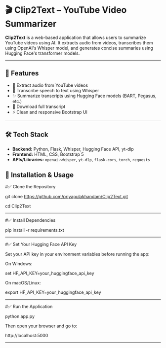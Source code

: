 # 🎬 Clip2Text – YouTube Video Summarizer

**Clip2Text** is a web-based application that allows users to summarize YouTube videos using AI. It extracts audio from videos, transcribes them using OpenAI's Whisper model, and generates concise summaries using Hugging Face's transformer models.

---

## 🚀 Features

- 🎥 Extract audio from YouTube videos
- 🧠 Transcribe speech to text using Whisper
- ✨ Summarize transcripts using Hugging Face models (BART, Pegasus, etc.)
- 📜 Download full transcript
- ⚡ Clean and responsive Bootstrap UI

---

## 🛠 Tech Stack

- **Backend:** Python, Flask, Whisper, Hugging Face API, yt-dlp
- **Frontend:** HTML, CSS, Bootstrap 5
- **APIs/Libraries:** `openai-whisper`, `yt-dlp`, `flask-cors`, `torch`, `requests`

## 🔧 Installation & Usage

#✅ Clone the Repository

git clone https://github.com/priyapulakhandam/Clip2Text.git

cd Clip2Text

---

#✅ Install Dependencies

pip install -r requirements.txt

---

#✅ Set Your Hugging Face API Key

Set your API key in your environment variables before running the app:

On Windows:

set HF_API_KEY=your_huggingface_api_key

On macOS/Linux:

export HF_API_KEY=your_huggingface_api_key

---

#✅ Run the Application

python app.py

Then open your browser and go to:

http://localhost:5000

---
